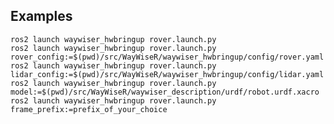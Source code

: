 ## Examples

    ros2 launch waywiser_hwbringup rover.launch.py
    ros2 launch waywiser_hwbringup rover.launch.py rover_config:=$(pwd)/src/WayWiseR/waywiser_hwbringup/config/rover.yaml
    ros2 launch waywiser_hwbringup rover.launch.py lidar_config:=$(pwd)/src/WayWiseR/waywiser_hwbringup/config/lidar.yaml
    ros2 launch waywiser_hwbringup rover.launch.py model:=$(pwd)/src/WayWiseR/waywiser_description/urdf/robot.urdf.xacro
    ros2 launch waywiser_hwbringup rover.launch.py frame_prefix:=prefix_of_your_choice